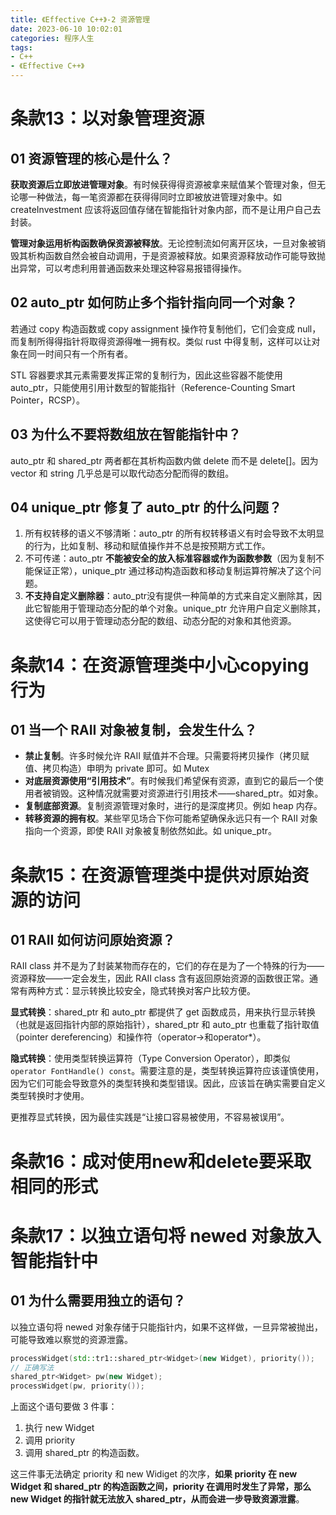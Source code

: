 ```yaml
---
title: 《Effective C++》-2 资源管理
date: 2023-06-10 10:02:01
categories: 程序人生
tags:
- C++
- 《Effective C++》
---
```


# 条款13：以对象管理资源

## 01 资源管理的核心是什么？

**获取资源后立即放进管理对象**。有时候获得得资源被拿来赋值某个管理对象，但无论哪一种做法，每一笔资源都在获得得同时立即被放进管理对象中。如 createInvestment 应该将返回值存储在智能指针对象内部，而不是让用户自己去封装。

**管理对象运用析构函数确保资源被释放**。无论控制流如何离开区块，一旦对象被销毁其析构函数自然会被自动调用，于是资源被释放。如果资源释放动作可能导致抛出异常，可以考虑利用普通函数来处理这种容易报错得操作。

## 02 auto_ptr 如何防止多个指针指向同一个对象？

若通过 copy 构造函数或 copy assignment 操作符复制他们，它们会变成 null，而复制所得得指针将取得资源得唯一拥有权。类似 rust 中得复制，这样可以让对象在同一时间只有一个所有者。

STL 容器要求其元素需要发挥正常的复制行为，因此这些容器不能使用 auto_ptr，只能使用引用计数型的智能指针（Reference-Counting Smart Pointer，RCSP）。

## 03 为什么不要将数组放在智能指针中？

auto_ptr 和 shared_ptr 两者都在其析构函数内做 delete 而不是 delete[]。因为 vector 和 string 几乎总是可以取代动态分配而得的数组。

## 04 unique_ptr 修复了 auto_ptr 的什么问题？

1. 所有权转移的语义不够清晰：auto_ptr 的所有权转移语义有时会导致不太明显的行为，比如复制、移动和赋值操作并不总是按预期方式工作。
2. 不可传递：auto_ptr **不能被安全的放入标准容器或作为函数参数**（因为复制不能保证正常），unique_ptr 通过移动构造函数和移动复制运算符解决了这个问题。
3. **不支持自定义删除器**：auto_ptr没有提供一种简单的方式来自定义删除其，因此它智能用于管理动态分配的单个对象。unique_ptr 允许用户自定义删除其，这使得它可以用于管理动态分配的数组、动态分配的对象和其他资源。

# 条款14：在资源管理类中小心copying行为

## 01 当一个 RAII 对象被复制，会发生什么？

- **禁止复制**。许多时候允许 RAII 赋值并不合理。只需要将拷贝操作（拷贝赋值、拷贝构造）申明为 private 即可。如 Mutex
- **对底层资源使用“引用技术”**。有时候我们希望保有资源，直到它的最后一个使用者被销毁。这种情况就需要对资源进行引用技术——shared_ptr。如对象。
- **复制底部资源**。复制资源管理对象时，进行的是深度拷贝。例如 heap 内存。
- **转移资源的拥有权**。某些罕见场合下你可能希望确保永远只有一个 RAII 对象指向一个资源，即使 RAII 对象被复制依然如此。如 unique_ptr。

# 条款15：在资源管理类中提供对原始资源的访问

## 01 RAII 如何访问原始资源？

RAII class 并不是为了封装某物而存在的，它们的存在是为了一个特殊的行为——资源释放——一定会发生，因此 RAII class 含有返回原始资源的函数很正常。通常有两种方式：显示转换比较安全，隐式转换对客户比较方便。

**显式转换**：shared_ptr 和 auto_ptr 都提供了 get 函数成员，用来执行显示转换（也就是返回指针内部的原始指针），shared_ptr 和 auto_ptr 也重载了指针取值（pointer dereferencing）和操作符（operator->和operator*）。

**隐式转换**：使用类型转换运算符（Type Conversion Operator），即类似`operator FontHandle() const`。需要注意的是，类型转换运算符应该谨慎使用，因为它们可能会导致意外的类型转换和类型错误。因此，应该旨在确实需要自定义类型转换时才使用。

更推荐显式转换，因为最佳实践是“让接口容易被使用，不容易被误用”。

# 条款16：成对使用new和delete要采取相同的形式

# 条款17：以独立语句将 newed 对象放入智能指针中

## 01 为什么需要用独立的语句？

以独立语句将 newed 对象存储于只能指针内，如果不这样做，一旦异常被抛出，可能导致难以察觉的资源泄露。

```c++
processWidget(std::tr1::shared_ptr<Widget>(new Widget), priority());
// 正确写法
shared_ptr<Widget> pw(new Widget);
processWidget(pw, priority());
```

上面这个语句要做 3 件事：

1. 执行 new Widget
2. 调用 priority
3. 调用 shared_ptr 的构造函数。

这三件事无法确定 priority 和 new Widiget 的次序，**如果 priority 在 new Widget 和 shared_ptr 的构造函数之间，priority 在调用时发生了异常，那么 new Widget 的指针就无法放入 shared_ptr，从而会进一步导致资源泄露**。

